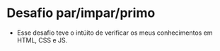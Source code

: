 # Desafio par/impar/primo

- Esse desafio teve o intúito de verificar os meus conhecimentos em HTML, CSS e JS.

